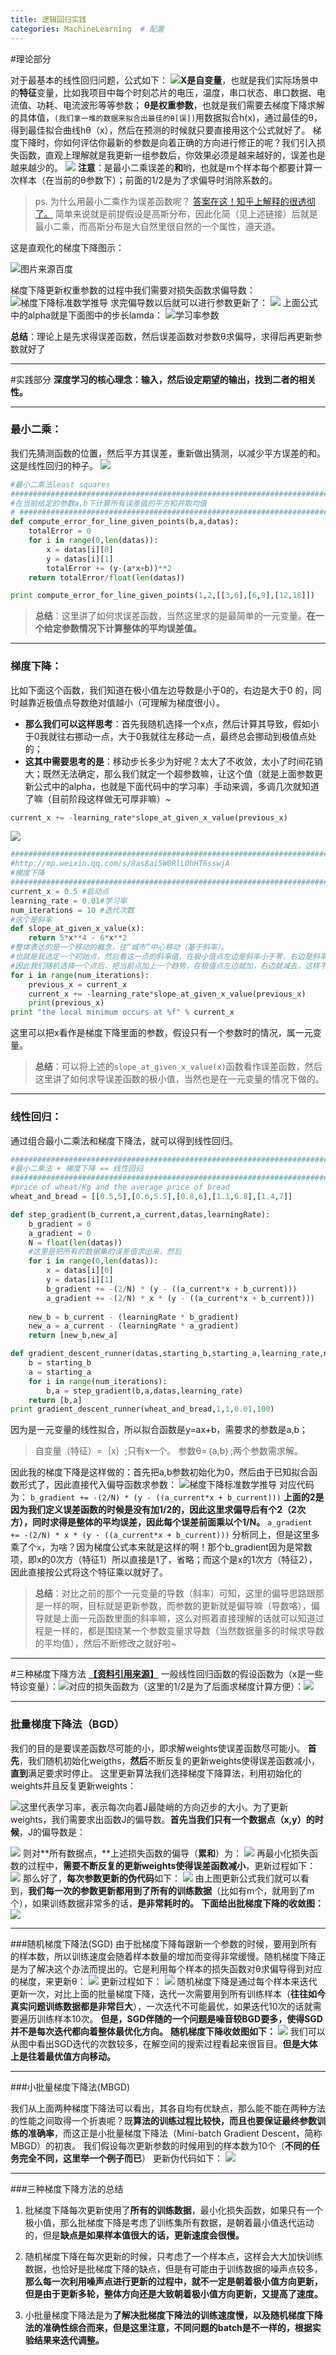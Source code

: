 ```yaml
---
title: 逻辑回归实践
categories: MachineLearning  # 配置
---
```

#理论部分

对于最基本的线性回归问题，公式如下：
 ![](http://upload-images.jianshu.io/upload_images/4749583-53d5979165ccec15.png?imageMogr2/auto-orient/strip%7CimageView2/2/w/1240)**X是自变量**，也就是我们实际场景中的**特征**变量，比如我项目中每个时刻芯片的电压，温度，串口状态、串口数据、电流值、功耗、电流波形等等参数；
**θ是权重参数**，也就是我们需要去梯度下降求解的具体值，`(我们拿一堆的数据来拟合出最佳的θ[误])`用数据拟合h(x)，通过最佳的θ，得到最佳拟合曲线hθ（x），然后在预测的时候就只要直接用这个公式就好了。
梯度下降时，你如何评估你最新的参数是向着正确的方向进行修正的呢？我们引入损失函数，直观上理解就是我更新一组参数后，你效果必须是越来越好的，误差也是越来越少的。
![](http://upload-images.jianshu.io/upload_images/4749583-8f8362ca47e6c8fe.png?imageMogr2/auto-orient/strip%7CimageView2/2/w/1240)
**注意**：是最小二乘误差的**和**哟，也就是m个样本每个都要计算一次样本（在当前的θ参数下）；前面的1/2是为了求偏导时消除系数的。
> ps. 为什么用最小二乘作为误差函数呢？  [答案在这！知乎上解释的很透彻了。](https://www.zhihu.com/question/24095027)
简单来说就是前提假设是高斯分布，因此化简（见上述链接）后就是最小二乘，而高斯分布是大自然里很自然的一个属性，遵天道。

这是直观化的梯度下降图示：

![图片来源百度](http://upload-images.jianshu.io/upload_images/4749583-e852208e76351be3.jpg?imageMogr2/auto-orient/strip%7CimageView2/2/w/1240)


梯度下降更新权重参数的过程中我们需要对损失函数求偏导数： 
![梯度下降标准数学推导](http://upload-images.jianshu.io/upload_images/4749583-1cb4968f3194697c.jpg?imageMogr2/auto-orient/strip%7CimageView2/2/w/1240)
求完偏导数以后就可以进行参数更新了：
![](http://upload-images.jianshu.io/upload_images/4749583-b80960078df5a73d.jpg?imageMogr2/auto-orient/strip%7CimageView2/2/w/1240)
上面公式中的alpha就是下面图中的步长lamda：
![学习率参数](http://upload-images.jianshu.io/upload_images/4749583-d59749e5d623e570.jpg?imageMogr2/auto-orient/strip%7CimageView2/2/w/1240)

**总结**：理论上是先求得误差函数，然后误差函数对参数θ求偏导，求得后再更新参数就好了

---

#实践部分
**深度学习的核心理念：输入，然后设定期望的输出，找到二者的相关性。**

---
### 最小二乘：
我们先猜测函数的位置，然后平方其误差，重新做出猜测，以减少平方误差的和。这是线性回归的种子。
![](http://upload-images.jianshu.io/upload_images/4749583-467a94055d12ed97.jpg?imageMogr2/auto-orient/strip%7CimageView2/2/w/1240)
```python
#最小二乘法least squares
################################################################################
#在当前给定的参数a,b下计算所有误差值的平方和并取均值
# ################################################################################
def compute_error_for_line_given_points(b,a,datas):
	totalError = 0
	for i in range(0,len(datas)):
		x = datas[i][0]
		y = datas[i][1]
		totalError += (y-(a*x+b))**2
	return totalError/float(len(datas))

print compute_error_for_line_given_points(1,2,[[3,6],[6,9],[12,18]])

```
>**总结**：这里讲了如何求误差函数，当然这里求的是最简单的一元变量。**在一个给定参数情况下计算整体的平均误差值。**

---

### 梯度下降：
比如下面这个函数，我们知道在极小值左边导数是小于0的，右边是大于0 的，同时越靠近极值点导数绝对值越小（可理解为梯度很小）。
+ **那么我们可以这样思考**：首先我随机选择一个x点，然后计算其导致，假如小于0我就往右挪动一点，大于0我就往左移动一点，最终总会挪动到极值点处的；
+ **这其中需要思考的是**：移动步长多少为好呢？太大了不收敛，太小了时间花销大；既然无法确定，那么我们就定一个超参数嘛，让这个值（就是上面参数更新公式中的alpha，也就是下面代码中的学习率）手动来调，多调几次就知道了嘛（目前阶段这样做无可厚非嘛）~
```python
current_x += -learning_rate*slope_at_given_x_value(previous_x)
```
![](http://upload-images.jianshu.io/upload_images/4749583-95b07d60bab2fd49.jpg?imageMogr2/auto-orient/strip%7CimageView2/2/w/1240)
```python
################################################################################
#http://mp.weixin.qq.com/s/8as8ai5W0RlLOhHT6sswjA
#梯度下降
################################################################################
current_x = 0.5 #启动点
learning_rate = 0.01#学习率
num_iterations = 10 #迭代次数
#这个是斜率
def slope_at_given_x_value(x):
	return 5*x**4 - 6*x**2
#整体表达的是一个移动的概念，往“城市”中心移动（基于斜率）。
#也就是我选定一个初始点，然后看这一点的斜率值，在极小值点左边是斜率小于零，右边是斜率大于零，
#因此我们随机选择一个点后，把当前点加上一个趋势，在极值点左边就加，右边就减去，这样不断迭代就好了。
for i in range(num_iterations):
	previous_x = current_x
	current_x += -learning_rate*slope_at_given_x_value(previous_x)
	print(previous_x)
print "the local minimum occurs at %f" % current_x
```
这里可以把x看作是梯度下降里面的参数，假设只有一个参数时的情况，属一元变量。
>**总结**：可以将上述的`slope_at_given_x_value(x)`函数看作误差函数，然后这里讲了如何求导误差函数的极小值，当然也是在一元变量的情况下做的。

---
### 线性回归：
通过组合最小二乘法和梯度下降法，就可以得到线性回归。 
```python
################################################################################
#最小二乘法 + 梯度下降 == 线性回归
################################################################################
#price of wheat/Kg and the average price of bread
wheat_and_bread = [[0.5,5],[0.6,5.5],[0.8,6],[1.1,6.8],[1.4,7]]

def step_gradient(b_current,a_current,datas,learningRate):
	b_gradient = 0
	a_gradient = 0
	N = float(len(datas))
	#这里是把所有的数据集的误差值求出来，然后
	for i in range(0,len(datas)):
		x = datas[i][0]
		y = datas[i][1]
		b_gradient += -(2/N) * (y - ((a_current*x + b_current)))
		a_gradient += -(2/N) * x * (y - ((a_current*x + b_current)))
	
	new_b = b_current - (learningRate * b_gradient)
	new_a = a_current - (learningRate * a_gradient)
	return [new_b,new_a]

def gradient_descent_runner(datas,starting_b,starting_a,learning_rate,num_iterations):
	b = starting_b
	a = starting_a
	for i in range(num_iterations):
		b,a = step_gradient(b,a,datas,learning_rate)
	return [b,a]
print gradient_descent_runner(wheat_and_bread,1,1,0.01,100)
```
因为是一元变量的线性拟合，所以拟合函数是y=ax+b，需要求的参数是a,b；
>自变量（特征）=｛x｝;只有x一个。
参数θ=｛a,b｝;两个参数需求解。

因此我的梯度下降是这样做的：首先把a,b参数初始化为0，然后由于已知拟合函数形式了，因此直接代入偏导函数求参数：
![梯度下降标准数学推导](http://upload-images.jianshu.io/upload_images/4749583-1cb4968f3194697c.jpg?imageMogr2/auto-orient/strip%7CimageView2/2/w/1240)
对应代码为：
`b_gradient += -(2/N) * (y - ((a_current*x + b_current)))`
**上面的2是因为我们定义误差函数的时候是没有加1/2的，因此这里求偏导后有个2（2次方），同时求得是整体的平均误差，因此每个误差前面乘以个1/N。**
`a_gradient += -(2/N) * x * (y - ((a_current*x + b_current)))`
分析同上，但是这里多乘了个`x`，为啥？因为梯度公式本来就是这样的啊！那个b_gradient因为是常数项，即x的0次方（特征1）所以直接是1了，省略；而这个是x的1次方（特征2），因此直接按公式将这个特征乘以就好了。
>**总结**：对比之前的那个一元变量的导数（斜率）可知，这里的偏导思路跟那是一样的啊，目标就是更新参数，而参数的更新就是偏导嘛（导数咯），偏导就是上面一元函数里面的斜率嘛，这么对照着直接理解的话就可以知道过程是一样的，都是围绕某一个参数变量求导数（当然数据量多的时候求导数的平均值），然后不断修改之就好啦~

---
#三种梯度下降方法
[**【资料引用来源】**](http://www.sohu.com/a/132440449_164987)
一般线性回归函数的假设函数为（x是一些特诊变量）：![](http://upload-images.jianshu.io/upload_images/4749583-d0817b7fd517113f.png?imageMogr2/auto-orient/strip%7CimageView2/2/w/1240)对应的损失函数为（这里的1/2是为了后面求梯度计算方便）：![](http://upload-images.jianshu.io/upload_images/4749583-a5a7d09f19300847.png?imageMogr2/auto-orient/strip%7CimageView2/2/w/1240)


---
### 批量梯度下降法（BGD）
我们的目的是要误差函数尽可能的小，即求解weights使误差函数尽可能小。
**首先**，我们随机初始化weigths，**然后**不断反复的更新weights使得误差函数减小，**直到**满足要求时停止。
这里更新算法我们选择梯度下降算法，利用初始化的weights并且反复更新weights：

![](http://upload-images.jianshu.io/upload_images/4749583-4bd127d66985502d.png?imageMogr2/auto-orient/strip%7CimageView2/2/w/1240)这里代表学习率，表示每次向着J最陡峭的方向迈步的大小。为了更新weights，我们需要求出函数J的偏导数。**首先当我们只有一个数据点（x,y）的时候**，J的偏导数是：

![](http://upload-images.jianshu.io/upload_images/4749583-94438bc92e1c64cf.jpg?imageMogr2/auto-orient/strip%7CimageView2/2/w/1240)
则对**所有数据点，**上述损失函数的偏导（**累和**）为：
![](http://upload-images.jianshu.io/upload_images/4749583-82a05240ae151982.png?imageMogr2/auto-orient/strip%7CimageView2/2/w/1240)
再最小化损失函数的过程中，**需要不断反复的更新weights使得误差函数减小**，更新过程如下：
![](http://upload-images.jianshu.io/upload_images/4749583-7e15b5f69462d816.png?imageMogr2/auto-orient/strip%7CimageView2/2/w/1240)
那么好了，**每次参数更新的伪代码**如下：
![](http://upload-images.jianshu.io/upload_images/4749583-ed5d87faa8e83b9a.png?imageMogr2/auto-orient/strip%7CimageView2/2/w/1240)
由上图更新公式我们就可以看到，**我们每一次的参数更新都用到了所有的训练数据**（比如有m个，就用到了m个），如果训练数据非常多的话，**是非常耗时的。**
**下面给出批梯度下降的收敛图：**
![](http://upload-images.jianshu.io/upload_images/4749583-cacfaee34223ae31.jpeg?imageMogr2/auto-orient/strip%7CimageView2/2/w/1240)


---
###随机梯度下降法(SGD)
由于批梯度下降每跟新一个参数的时候，要用到所有的样本数，所以训练速度会随着样本数量的增加而变得非常缓慢。随机梯度下降正是为了解决这个办法而提出的。它是利用每个样本的损失函数对θ求偏导得到对应的梯度，来更新θ：
![](http://upload-images.jianshu.io/upload_images/4749583-2d6de9be29d5bd7a.png?imageMogr2/auto-orient/strip%7CimageView2/2/w/1240)
更新过程如下：
![](http://upload-images.jianshu.io/upload_images/4749583-05d7f99133de67ad.png?imageMogr2/auto-orient/strip%7CimageView2/2/w/1240)
随机梯度下降是通过每个样本来迭代更新一次，对比上面的批量梯度下降，迭代一次需要用到所有训练样本（**往往如今真实问题训练数据都是非常巨大**），一次迭代不可能最优，如果迭代10次的话就需要遍历训练样本10次。
**但是，SGD伴随的一个问题是噪音较BGD要多，使得SGD并不是每次迭代都向着整体最优化方向。**
**随机梯度下降收敛图如下：**
![](http://upload-images.jianshu.io/upload_images/4749583-4691e85e0b4aa979.jpeg?imageMogr2/auto-orient/strip%7CimageView2/2/w/1240)
我们可以从图中看出SGD迭代的次数较多，在解空间的搜索过程看起来很盲目。**但是大体上是往着最优值方向移动。**


---
###小批量梯度下降法(MBGD)

我们从上面两种梯度下降法可以看出，其各自均有优缺点，那么能不能在两种方法的性能之间取得一个折衷呢？既**算法的训练过程比较快，而且也要保证最终参数训练的准确率**，而这正是小批量梯度下降法（Mini-batch Gradient Descent，简称MBGD）的初衷。
我们假设每次更新参数的时候用到的样本数为10个（**不同的任务完全不同，这里举一个例子而已**）
更新伪代码如下：
![](http://upload-images.jianshu.io/upload_images/4749583-5ac41ddd1af6bce8.png?imageMogr2/auto-orient/strip%7CimageView2/2/w/1240)


---
###三种梯度下降方法的总结

1. 批梯度下降每次更新使用了**所有的训练数据**，最小化损失函数，如果只有一个极小值，那么批梯度下降是考虑了训练集所有数据，是朝着最小值迭代运动的，但是**缺点是如果样本值很大的话，更新速度会很慢。**

2. 随机梯度下降在每次更新的时候，只考虑了一个样本点，这样会大大加快训练数据，也恰好是批梯度下降的缺点，但是有可能由于训练数据的噪声点较多，**那么每一次利用噪声点进行更新的过程中，就不一定是朝着极小值方向更新，但是由于更新多轮，整体方向还是大致朝着极小值方向更新，又提高了速度。**

3. 小批量梯度下降法是为**了解决批梯度下降法的训练速度慢，以及随机梯度下降法的准确性综合而来，但是这里注意，不同问题的batch是不一样的，根据实验结果来迭代调整。**